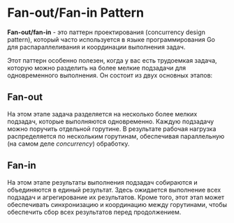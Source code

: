 # Fan-out/Fan-in Pattern

**Fan-out/fan-in** - это паттерн проектирования (concurrency design pattern), который часто используется в языке программирования Go для распараллеливания и координации выполнения задач.

Этот паттерн особенно полезен, когда у вас есть трудоемкая задача, которую можно разделить на более мелкие подзадачи для одновременного выполнения. Он состоит из двух основных этапов:

## Fan-out

На этом этапе задача разделяется на несколько более мелких подзадач, которые выполняются одновременно. Каждую подзадачу можно поручить отдельной горутине. В результате рабочая нагрузка распределяется по нескольким горутинам, обеспечивая параллельную (на самом деле _concurrency_) обработку.

## Fan-in

На этом этапе результаты выполнения подзадач собираются и объединяются в единый результат. Здесь ожидается выполнение всех подзадач и агрегирование их результатов. Кроме того, этот этап может обеспечивать синхронизацию и координацию между горутинами, чтобы обеспечить сбор всех результатов перед продолжением.

